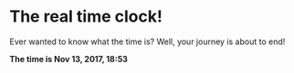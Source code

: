# The real time clock!

Ever wanted to know what the time is? Well, your journey is about to end!

**The time is Nov 13, 2017, 18:53**